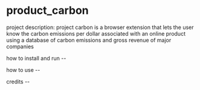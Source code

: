 # product_carbon

project description:
    project carbon is a browser extension that lets the user know the carbon emissions per dollar associated with an online product using a database of carbon emissions and gross revenue of major companies

how to install and run
    --

how to use
    --

credits
    --